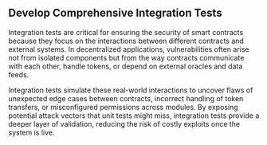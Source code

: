 ## Develop Comprehensive Integration Tests

Integration tests are critical for ensuring the security of smart contracts because they focus on the interactions between different contracts and external systems. In decentralized applications, vulnerabilities often arise not from isolated components but from the way contracts communicate with each other, handle tokens, or depend on external oracles and data feeds.

Integration tests simulate these real-world interactions to uncover flaws of unexpected edge cases between contracts, incorrect handling of token transfers, or misconfigured permissions across modules. By exposing potential attack vectors that unit tests might miss, integration tests provide a deeper layer of validation, reducing the risk of costly exploits once the system is live.